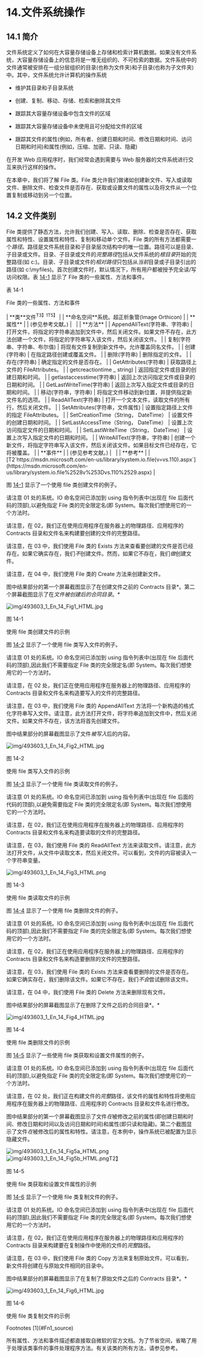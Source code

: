 # 14.文件系统操作

## 14.1 简介

文件系统定义了如何在大容量存储设备上存储和检索计算机数据。如果没有文件系统，大容量存储设备上的信息将是一堆无组织的、不可检索的数据。文件系统中的文件通常被安排在一组分层组织的目录(也称为文件夹)和子目录(也称为子文件夹)中。其中，文件系统允许计算机的操作系统

*   维护其目录和子目录系统

*   创建、复制、移动、存储、检索和删除其文件

*   跟踪其大容量存储设备中包含文件的区域

*   跟踪其大容量存储设备中未使用且可分配给文件的区域

*   跟踪其文件的属性(例如，所有者、创建日期和时间、修改日期和时间、访问日期和时间)和属性(例如，压缩、加密、只读、隐藏)

在开发 Web 应用程序时，我们经常会遇到需要与 Web 服务器的文件系统进行交互来执行这样的操作。

在本章中，我们将了解 File 类。File 类允许我们做诸如创建新文件、写入或读取文件、删除文件、检查文件是否存在、获取或设置文件的属性以及将文件从一个位置复制或移动到另一个位置。

## 14.2 文件类别

File 类提供了静态方法，允许我们创建、写入、读取、删除、检查是否存在、获取属性和特性、设置属性和特性、复制和移动单个文件。File 类的所有方法都需要一个*路径*。路径是文件系统目录和子目录层次结构中的唯一位置。路径可以是目录、子目录或文件。目录、子目录或文件的*完整路径*包括从文件系统的*根目录*开始的完整路径(如 c:\)。目录、子目录或文件的*相对路径*只包括从*当前*目录或子目录引出的路径(如 c:\myfiles\)。首次创建文件时，默认情况下，所有用户都被授予完全读/写访问权限。表 [14-1](#Tab1) 显示了 File 类的一些属性、方法和事件。

表 14-1

File 类的一些属性、方法和事件

<colgroup><col class="tcol1 align-left"> <col class="tcol2 align-left"></colgroup> 
| **类**文件<sup>T3】1T5】</sup> |
| **命名空间**系统。超正析象管(Image Orthicon) |
| **属性** |
| (参见参考文献。) |   |
| **方法** |
| AppendAllText(字符串、字符串) | 打开文件，将指定的字符串追加到文件中，然后关闭文件。如果文件不存在，此方法创建一个文件，将指定的字符串写入该文件，然后关闭该文件。 |
| 复制(字符串、字符串、布尔值) | 将现有文件复制到新文件中。允许覆盖同名文件。 |
| 创建(字符串) | 在指定路径创建或覆盖文件。 |
| 删除(字符串) | 删除指定的文件。 |
| 存在(字符串) | 确定指定的文件是否存在。 |
| GetAttributes(字符串) | 获取路径上文件的 FileAttributes。 |
| getcreactiontime _ string) | 返回指定文件或目录的创建日期和时间。 |
| getlastaccesstime(字符串) | 返回上次访问指定文件或目录的日期和时间。 |
| GetLastWriteTime(字符串) | 返回上次写入指定文件或目录的日期和时间。 |
| 移动(字符串，字符串) | 将指定文件移动到新位置，并提供指定新文件名的选项。 |
| ReadAllText(字符串) | 打开一个文本文件，读取文件的所有行，然后关闭文件。 |
| SetAttributes(字符串，文件属性) | 设置指定路径上文件的指定 FileAttributes。 |
| SetCreationTime（String， DateTime） | 设置文件的创建日期和时间。 |
| SetLastAccessTime（String， DateTime） | 设置上次访问指定文件的日期和时间。 |
| SetLastWriteTime（String， DateTime） | 设置上次写入指定文件的日期和时间。 |
| WriteAllText(字符串，字符串) | 创建一个新文件，将指定字符串写入该文件，然后关闭该文件。如果目标文件已经存在，它将被覆盖。 |
| **事件** |
| (参见参考文献。) |   |
| **参考** |
| [T2`https://msdn.microsoft.com/en-us/library/system.io.file(v=vs.110).aspx`](https://msdn.microsoft.com/en-us/library/system.io.file%2528v%253Dvs.110%2529.aspx) |

图 [14-1](#Fig1) 显示了一个使用 file 类创建文件的例子。

请注意 01 处的系统。IO 命名空间已添加到 using 指令列表中(出现在 file 后面代码的顶部),以避免指定 File 类的完全限定名(即 System。每次我们想使用它的一个方法时。

请注意，在 02，我们正在使用应用程序在服务器上的物理路径、应用程序的 Contracts 目录和文件名来构建要创建的文件的完整路径。

请注意，在 03 中，我们使用 File 类的 Exists 方法来查看要创建的文件是否已经存在。如果它确实存在，我们*不*创建文件。然而，如果它不存在，我们*做*创建文件。

请注意，在 04 中，我们使用 File 类的 Create 方法来创建新文件。

图中结果部分的第一个屏幕截图显示了在创建文件之前的 Contracts 目录*。第二个屏幕截图显示了在*文件被创建后的合同目录*。*

![img/493603_1_En_14_Fig1_HTML.jpg](img/493603_1_En_14_Fig1_HTML.jpg)

图 14-1

使用 file 类创建文件的示例

图 [14-2](#Fig2) 显示了一个使用 file 类写入文件的例子。

请注意 01 处的系统。IO 命名空间已添加到 using 指令列表中(出现在 file 后面代码的顶部),因此我们不需要指定 File 类的完全限定名(即 System。每次我们想使用它的一个方法时。

请注意，在 02 处，我们正在使用应用程序在服务器上的物理路径、应用程序的 Contracts 目录和文件名来构造要写入的文件的完整路径。

请注意，在 03 中，我们使用 File 类的 AppendAllText 方法将一个新构造的格式化字符串写入文件。请注意，此方法打开文件，将字符串追加到文件中，然后关闭文件。如果文件不存在，该方法将首先创建文件。

图中结果部分的屏幕截图显示了文件*被写入*后的内容。

![img/493603_1_En_14_Fig2_HTML.jpg](img/493603_1_En_14_Fig2_HTML.jpg)

图 14-2

使用 file 类写入文件的示例

图 [14-3](#Fig3) 显示了一个使用 file 类读取文件的例子。

请注意 01 处的系统。IO 命名空间已添加到 using 指令列表中(出现在 file 后面的代码的顶部),以避免需要指定 File 类的完全限定名(即 System。每次我们想使用它的一个方法时。

请注意，在 02，我们正在使用应用程序在服务器上的物理路径、应用程序的 Contracts 目录和文件名来构造要读取的文件的完整路径。

请注意，在 03，我们使用 File 类的 ReadAllText 方法来读取文件。请注意，此方法打开文件，从文件中读取文本，然后关闭文件。可以看到，文件的内容被读入一个字符串变量。

![img/493603_1_En_14_Fig3_HTML.png](img/493603_1_En_14_Fig3_HTML.png)

图 14-3

使用 file 类读取文件的示例

图 [14-4](#Fig4) 显示了一个使用 file 类删除文件的例子。

请注意 01 处的系统。IO 命名空间已添加到 using 指令列表中(出现在 file 后面代码的顶部),因此我们不需要指定 File 类的完全限定名(即 System。每次我们想使用它的一个方法时。

请注意，在 02，我们正在使用应用程序在服务器上的物理路径、应用程序的 Contracts 目录和文件名来构造要删除的文件的完整路径。

请注意，在 03，我们使用 File 类的 Exists 方法来查看要删除的文件是否存在。如果它确实存在，我们删除该文件。如果它不存在，我们*不会*尝试删除该文件。

请注意，在 04 中，我们使用 File 类的 Delete 方法来删除现有文件。

图中结果部分的屏幕截图显示了在删除了文件之后的合同目录*。*

![img/493603_1_En_14_Fig4_HTML.jpg](img/493603_1_En_14_Fig4_HTML.jpg)

图 14-4

使用 file 类删除文件的示例

图 [14-5](#Fig5) 显示了一些使用 file 类获取和设置文件属性的例子。

请注意 01 处的系统。IO 命名空间已添加到 using 指令列表中(出现在 file 后面代码的顶部),以避免指定 File 类的完全限定名(即 System。每次我们想使用它的一个方法时。

请注意，在 02 处，我们正在构建文件的*完整*路径，该文件的属性和特性将使用应用程序在服务器上的物理路径、应用程序的 Contracts 目录和文件名进行修改。

图中结果部分的第一个屏幕截图显示了文件*在*被修改之前的属性(即创建日期和时间、修改日期和时间以及访问日期和时间)和属性(即只读和隐藏)。第二个截图显示了文件*在*被修改后的属性和特性。请注意，在本例中，操作系统已被配置为显示隐藏文件。

![img/493603_1_En_14_Fig5a_HTML.png](img/493603_1_En_14_Fig5a_HTML.png)![img/493603_1_En_14_Fig5b_HTML.png](img/493603_1_En_14_Fig5b_HTML.png)T2】

图 14-5

使用 file 类获取和设置文件属性的示例

图 [14-6](#Fig6) 显示了一个使用 file 类复制文件的例子。

请注意 01 处的系统。IO 命名空间已添加到 using 指令列表中(出现在 file 后面代码的顶部),因此我们不需要指定 File 类的完全限定名(即 System。每次我们想使用它的一个方法时。

请注意，在 02，我们正在使用应用程序在服务器上的物理路径和应用程序的 Contracts 目录来构建要在复制操作中使用的文件的*完整*路径。

请注意，在 03 中，我们使用 File 类的 Copy 方法来复制原始文件。可以看到，新文件将创建在与原始文件相同的目录中。

图中结果部分的屏幕截图显示了在复制了原始文件之后的 Contracts 目录*。*

![img/493603_1_En_14_Fig6_HTML.jpg](img/493603_1_En_14_Fig6_HTML.jpg)

图 14-6

使用 file 类复制文件的示例

<aside aria-label="Footnotes" class="FootnoteSection" epub:type="footnotes">Footnotes [1](#Fn1_source)

所有属性、方法和事件描述都直接取自微软的官方文档。为了节省空间，省略了用于处理该类事件的事件处理程序方法。有关该类的所有方法，请参见参考。

 </aside>